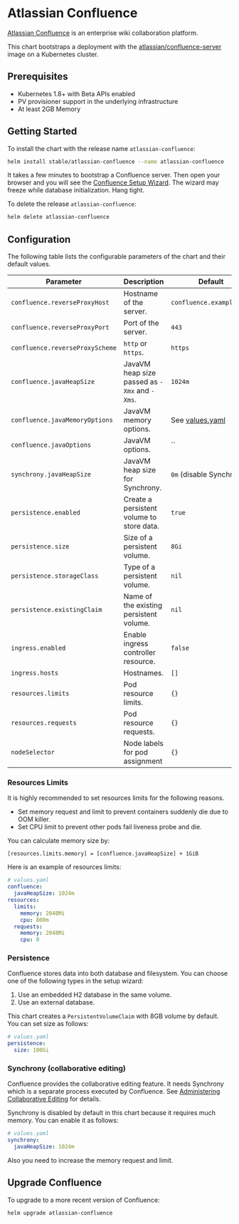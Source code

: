 # Atlassian Confluence

[Atlassian Confluence](https://www.atlassian.com/software/confluence) is an enterprise wiki collaboration platform.

This chart bootstraps a deployment with the [atlassian/confluence-server](https://bitbucket.org/atlassian/docker-atlassian-confluence-server) image on a Kubernetes cluster.


## Prerequisites

- Kubernetes 1.8+ with Beta APIs enabled
- PV provisioner support in the underlying infrastructure
- At least 2GB Memory


## Getting Started

To install the chart with the release name `atlassian-confluence`:

```sh
helm install stable/atlassian-confluence --name atlassian-confluence
```

It takes a few minutes to bootstrap a Confluence server.
Then open your browser and you will see the [Confluence Setup Wizard](https://confluence.atlassian.com/doc/confluence-setup-guide-135691.html).
The wizard may freeze while database initialization. Hang tight.

To delete the release `atlassian-confluence`:

```sh
helm delete atlassian-confluence
```


## Configuration

The following table lists the configurable parameters of the chart and their default values.

Parameter | Description | Default
----------|-------------|--------
`confluence.reverseProxyHost` | Hostname of the server. | `confluence.example.com`
`confluence.reverseProxyPort` | Port of the server. | `443`
`confluence.reverseProxyScheme` | `http` or `https`. | `https`
`confluence.javaHeapSize` | JavaVM heap size passed as `-Xmx` and `-Xms`. | `1024m`
`confluence.javaMemoryOptions` | JavaVM memory options. | See [values.yaml](values.yaml)
`confluence.javaOptions` | JavaVM options. | ``
`synchrony.javaHeapSize` | JavaVM heap size for Synchrony. | `0m` (disable Synchrony)
`persistence.enabled` | Create a persistent volume to store data. | `true`
`persistence.size` | Size of a persistent volume. | `8Gi`
`persistence.storageClass` | Type of a persistent volume. | `nil`
`persistence.existingClaim` | Name of the existing persistent volume. | `nil`
`ingress.enabled` |	Enable ingress controller resource.	| `false`
`ingress.hosts`	| Hostnames. | `[]`
`resources.limits` | Pod resource limits. | `{}`
`resources.requests` | Pod resource requests. | `{}`
`nodeSelector` | Node labels for pod assignment | `{}`


### Resources Limits

It is highly recommended to set resources limits for the following reasons.

- Set memory request and limit to prevent containers suddenly die due to OOM killer.
- Set CPU limit to prevent other pods fail liveness probe and die.

You can calculate memory size by:

```
[resources.limits.memory] = [confluence.javaHeapSize] + 1GiB
```

Here is an example of resources limits:

```yaml
# values.yaml
confluence:
  javaHeapSize: 1024m
resources:
  limits:
    memory: 2048Mi
    cpu: 800m
  requests:
    memory: 2048Mi
    cpu: 0
```


### Persistence

Confluence stores data into both database and filesystem.
You can choose one of the following types in the setup wizard:

1. Use an embedded H2 database in the same volume.
1. Use an external database.

This chart creates a `PersistentVolumeClaim` with 8GB volume by default.
You can set size as follows:

```yaml
# values.yaml
persistence:
  size: 100Gi
```


### Synchrony (collaborative editing)

Confluence provides the collaborative editing feature.
It needs Synchrony which is a separate process executed by Confluence.
See [Administering Collaborative Editing](https://confluence.atlassian.com/doc/administering-collaborative-editing-858772086.html) for details.

Synchrony is disabled by default in this chart because it requires much memory.
You can enable it as follows:

```yaml
# values.yaml
synchrony:
  javaHeapSize: 1024m
```

Also you need to increase the memory request and limit.


## Upgrade Confluence

To upgrade to a more recent version of Confluence:

```sh
helm upgrade atlassian-confluence
```
